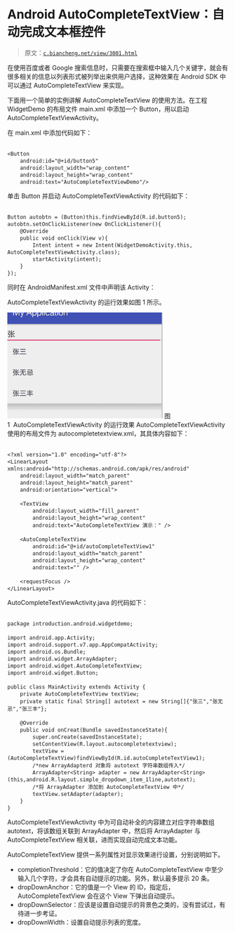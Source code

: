 # Android AutoCompleteTextView：自动完成文本框控件

> 原文：[`c.biancheng.net/view/3001.html`](http://c.biancheng.net/view/3001.html)

在使用百度或者 Google 搜索信息时，只需要在搜索框中输入几个关键字，就会有很多相关的信息以列表形式被列举出来供用户选择，这种效果在 Android SDK 中可以通过 AutoCompleteTextView 来实现。

下面用一个简单的实例讲解 AutoCompleteTextView 的使用方法。在工程 WidgetDemo 的布局文件 main.xml 中添加一个 Button，用以启动 AutoCompleteTextViewActivity。

在 main.xml 中添加代码如下：

```

<Button
    android:id="@+id/button5"
    android:layout_width="wrap_content"
    android:layout_height="wrap_content"
    android:text="AutoCompleteTextViewDemo"/>
```

单击 Button 并启动 AutoCompleteTextViewActivity 的代码如下：

```

Button autobtn = (Button)this.findViewById(R.id.button5);
autobtn.setOnClickListener(new OnClickListener(){
    @Override
    public void onClick(View v){
        Intent intent = new Intent(WidgetDemoActivity.this, AutoCompleteTextViewActivity.class);
        startActivity(intent);
    }
});
```

同时在 AndroidManifest.xml 文件中声明该 Activity：

<activity android:name=".AutoCompleteTextViewActivity"></activity>

AutoCompleteTextViewActivity 的运行效果如图 1 所示。

![AutoCompleteTextViewActivity 的运行效果](img/fe1b2b573d07393033f3a10d100db0d1.png)
图 1  AutoCompleteTextViewActivity 的运行效果
AutoCompleteTextViewActivity 使用的布局文件为 autocompletetextview.xml，其具体内容如下：

```

<?xml version="1.0" encoding="utf-8"?>
<LinearLayout xmlns:android="http://schemas.android.com/apk/res/android"
    android:layout_width="match_parent"
    android:layout_height="match_parent"
    android:orientation="vertical">

    <TextView
        android:layout_width="fill_parent"
        android:layout_height="wrap_content"
        android:text="AutoCompleteTextView 演示：" />

    <AutoCompleteTextView
        android:id="@+id/autoCompleteTextView1"
        android:layout_width="match_parent"
        android:layout_height="wrap_content"
        android:text="" />

    <requestFocus />
</LinearLayout>
```

AutoCompleteTextViewActivity.java 的代码如下：

```

package introduction.android.widgetdemo;

import android.app.Activity;
import android.support.v7.app.AppCompatActivity;
import android.os.Bundle;
import android.widget.ArrayAdapter;
import android.widget.AutoCompleteTextView;
import android.widget.Button;

public class MainActivity extends Activity {
    private AutoCompleteTextView textView;
    private static final String[] autotext = new String[]{"张三","张无忌","张三丰"};

    @Override
    public void onCreat(Bundle savedInstanceState){
        super.onCreate(savedInstanceState);
        setContentView(R.layout.autocompletetextview);
        textView = (AutoCompleteTextView)findViewById(R.id.autoCompleteTextView1);
        /*new ArrayAdapterd 对象将 autotext 字符串数组传入*/
        ArrayAdapter<String> adapter = new ArrayAdapter<String>(this,android.R.layout.simple_dropdown_item_1line,autotext);
        /*将 ArrayAdapter 添加到 AutoCompleteTextView 中*/
        textView.setAdapter(adapter);
    }
}
```

AutoCompleteTextViewActivity 中为可自动补全的内容建立对应字符串数组 autotext，将该数组关联到 ArrayAdapter 中，然后将 ArrayAdapter 与 AutoCompleteTextView 相关联，进而实现自动完成文本功能。

AutoCompleteTextView 提供一系列属性对显示效果进行设置，分别说明如下。

*   completionThreshold：它的值决定了你在 AutoCompleteTextView 中至少输入几个字符，才会具有自动提示的功能。另外，默认最多提示 20 条。
*   dropDownAnchor：它的值是一个 View 的 ID，指定后，AutoCompleteTextView 会在这个 View 下弹出自动提示。
*   dropDownSelector：应该是设置自动提示的背景色之类的，没有尝试过，有待进一步考证。
*   dropDownWidth：设置自动提示列表的宽度。